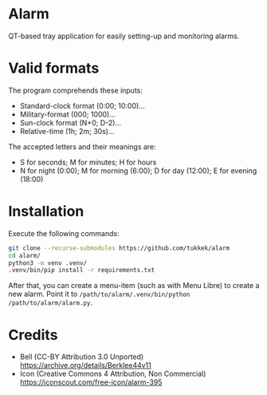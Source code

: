# Alarm
QT-based tray application for easily setting-up and monitoring alarms. 

# Valid formats
The program comprehends these inputs:
* Standard-clock format (0:00; 10:00)...
* Military-format (000; 1000)...
* Sun-clock format (N+0; D-2)...
* Relative-time (1h; 2m; 30s)...

The accepted letters and their meanings are:
* S for seconds; M for minutes; H for hours
* N for night (0:00); M for morning (6:00); D for day (12:00); E for evening (18:00)

# Installation
Execute the following commands:
~~~sh
git clone --recurse-submodules https://github.com/tukkek/alarm
cd alarm/
python3 -m venv .venv/
.venv/bin/pip install -r requirements.txt
~~~

After that, you can create a menu-item (such as with Menu Libre) to create a new alarm. Point it to `/path/to/alarm/.venv/bin/python /path/to/alarm/alarm.py`.

# Credits
* Bell (CC-BY Attribution 3.0 Unported) https://archive.org/details/Berklee44v11
* Icon (Creative Commons 4 Attribution, Non Commercial) https://iconscout.com/free-icon/alarm-395
